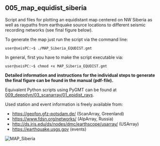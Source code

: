 ## 005_map_equidist_siberia

Script and files for plotting an equidistant map centered on NW Siberia as well as raypaths from earthquake source locations to different seismic recording networks (see final figure below).

To generate the map just run the script via the command line:

```console
user@seisPC:~$ ./MAP_Siberia_EQUDIST.gmt
```
In general, first you have to make the script executable via:
```console
user@seisPC:~$ chmod +x MAP_Siberia_EQUDIST.gmt
```
**Detailed information and instructions for the individual steps to generate the final figure can be found in the manual (pdf-file).**

Equivalent Python scripts using PyGMT can be found at
[009_deepdyn/03_scanarray/01_epidist_rays](https://github.com/yvonnefroehlich/gmt-pygmt-plotting/tree/main/009_deepdyn/03_scanarray/01_epidist_rays).


Used station and event information is freely available from:
- https://geofon.gfz-potsdam.de/ (ScanArray, Greenland)
- https://www.fdsn.org/networks/ (AlpArray, Russia)
- http://ds.iris.edu/ds/nodes/dmc/earthscope/usarray/ (USArray)
- https://earthquake.usgs.gov (events)

![MAP_Siberia](https://user-images.githubusercontent.com/23025878/57537067-cf567c00-7345-11e9-9ab0-68dbdd6d2220.png)
